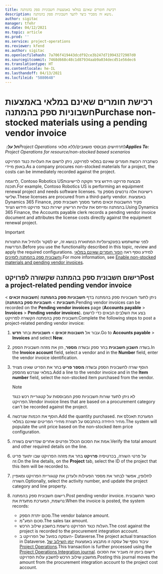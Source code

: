```yaml
---
title: רכישת חומרים שאינם במלאי באמצעות חשבוניות ספק בהמתנה
description: נושא זה מסביר כיצד לתעד חשבוניות ספק בהמתנה.
author: sigitac
manager: tfehr
ms.date: 04/12/2021
ms.topic: article
ms.prod: ''
ms.service: project-operations
ms.reviewer: kfend
ms.author: sigitac
ms.openlocfilehash: 7a706f419443dcdf92ce3b247d719943272907d0
ms.sourcegitcommit: 7468d668c48c1d87934aab9a034decd51e56dec6
ms.translationtype: HT
ms.contentlocale: he-IL
ms.lasthandoff: 04/13/2021
ms.locfileid: "5880648"
---
```

# <a name="purchase-non-stocked-materials-using-a-pending-vendor-invoice"></a><span data-ttu-id="a8ef1-103">רכישת חומרים שאינם במלאי באמצעות חשבוניות ספק בהמתנה</span><span class="sxs-lookup"><span data-stu-id="a8ef1-103">Purchase non-stocked materials using a pending vendor invoice</span></span>

<span data-ttu-id="a8ef1-104">_**חל על:** ‏Project Operations לתרחישים מבוססי משאבים/ללא מלאי_</span><span class="sxs-lookup"><span data-stu-id="a8ef1-104">_**Applies To:** Project Operations for resource/non-stocked based scenarios_</span></span>

<span data-ttu-id="a8ef1-105">כשחברה רוכשת חומרים שאינם במלאי לפרויקט, ניתן לרשום את העלויות כנגד הפרויקט באופן מיידי.</span><span class="sxs-lookup"><span data-stu-id="a8ef1-105">As a company procures non-stocked materials for a project, the costs can be immediately recorded against the project.</span></span> 

<span data-ttu-id="a8ef1-106">לדוגמה, Contoso Robotics USמבצעת פרויקט חידוש ציוד וזקוקה לרישיונות תוכנה.</span><span class="sxs-lookup"><span data-stu-id="a8ef1-106">For example, Contoso Robotics US is performing an equipment renewal project and needs software licenses.</span></span> <span data-ttu-id="a8ef1-107">רישיונות אלה נרכשים מספק צד שלישי.</span><span class="sxs-lookup"><span data-stu-id="a8ef1-107">These licenses are procured from a third-party vendor.</span></span>  <span data-ttu-id="a8ef1-108">באמצעות Dynamics 365 Finance, פקיד החשבונות זכאים מתעד מסמך חשבונית ספק בהמתנה ומייחס את עלויות הרישיון ישירות כנגד פרויקט חידוש הציוד.</span><span class="sxs-lookup"><span data-stu-id="a8ef1-108">Using Dynamics 365 Finance, the Accounts payable clerk records a pending vendor invoice document and attributes the license costs directly against the equipment renewal project.</span></span> 

> [!IMPORTANT]
> <span data-ttu-id="a8ef1-109">לפני שתשתמש בפונקציונליות המתוארת בנושא זה, יש לסקור ולהחיל את התצורות הנדרשות.</span><span class="sxs-lookup"><span data-stu-id="a8ef1-109">Before you use the functionality described in this topic, review and apply the required configurations.</span></span> <span data-ttu-id="a8ef1-110">למידע נוסף ראה [הפוך חומרים שאינם במלאי וחשבונית ספק בהמתנה לזמינים](configure-materials-nonstocked.md).</span><span class="sxs-lookup"><span data-stu-id="a8ef1-110">For more information, see [Enable non-stocked materials and pending vendor invoices](configure-materials-nonstocked.md).</span></span> 

## <a name="post-a-project-related-pending-vendor-invoice"></a><span data-ttu-id="a8ef1-111">רישום חשבונית ספק בהמתנה שקשורה לפרויקט</span><span class="sxs-lookup"><span data-stu-id="a8ef1-111">Post a project-related pending vendor invoice</span></span> 

<span data-ttu-id="a8ef1-112">ניתן לתעד חשבוניות ספק בהמתנה בדף **חשבוניות ספק בהמתנה** (**חשבונות זכאים** > **חשבוניות** > **חשבוניות ספק בהמתנה**).</span><span class="sxs-lookup"><span data-stu-id="a8ef1-112">Pending vendor invoices can be recorded on the **Pending vendor invoices** page (**Accounts payable** > **Invoices** > **Pending vendor invoices**).</span></span> <span data-ttu-id="a8ef1-113">בצע את השלבים הבאים כדי לרשום חשבונית ספק בהמתנה הקשורה לפרויקט:</span><span class="sxs-lookup"><span data-stu-id="a8ef1-113">Complete the following steps to post a project-related pending vendor invoice:</span></span>

1. <span data-ttu-id="a8ef1-114">עבור אל **חשבונות זכאים** > **חשבוניות** ובחר **חדש**.</span><span class="sxs-lookup"><span data-stu-id="a8ef1-114">Go to **Accounts payable** > **Invoices** and select **New**.</span></span> 
2. <span data-ttu-id="a8ef1-115">בשדה **חשבון חשבונית** בחר ספק ובשדה **מספר**, הזן את מזהה חשבונית הספק.</span><span class="sxs-lookup"><span data-stu-id="a8ef1-115">In the **Invoice account** field, select a vendor and in the **Number** field, enter the vendor invoice identification.</span></span>
3. <span data-ttu-id="a8ef1-116">הוסף שורה לחשבונית הספק ובשדה **מספר פריט** בחר את הפריט שאינו מצויד במלאי שנרכש מהספק.</span><span class="sxs-lookup"><span data-stu-id="a8ef1-116">Add a line to the vendor invoice and in the **Item number** field, select the non-stocked item purchased from the vendor.</span></span> 

    > [!NOTE]
    > <span data-ttu-id="a8ef1-117">לא ניתן לתעד שורות חשבוניות ספק המבוססות על קטגוריית רכש כנגד הפרויקט.</span><span class="sxs-lookup"><span data-stu-id="a8ef1-117">Vendor invoice lines that are based on a procurement category can't be recorded against the project.</span></span> 
    
5. <span data-ttu-id="a8ef1-118">הוסף את הכמות שנרכשה.</span><span class="sxs-lookup"><span data-stu-id="a8ef1-118">Add the quantity purchased.</span></span> <span data-ttu-id="a8ef1-119">המערכת תאכלס את מחיר היחידה בהתבסס על תצורת מחירי הפריטים שאינם במלאי.</span><span class="sxs-lookup"><span data-stu-id="a8ef1-119">The system will populate the unit price based on the non-stocked item price configuration.</span></span> 
6. <span data-ttu-id="a8ef1-120">אמת את הסכום הכולל ופרטים אחרים שנדרשים בשורה.</span><span class="sxs-lookup"><span data-stu-id="a8ef1-120">Verify the total amount and other required details on the line.</span></span>
7. <span data-ttu-id="a8ef1-121">על פרטי השורה, בכרטיסיה **פרויקט** בחר את מזהה הפרויקט שבו יתועד פריט זה.</span><span class="sxs-lookup"><span data-stu-id="a8ef1-121">On the line details, on the **Project** tab, select the ID of the project that this item will be recorded to.</span></span>
8. <span data-ttu-id="a8ef1-122">לחלופין, אפשר לבחור את מספר הפעילות ולעדכן את קטגוריית הפרויקט ומאפיין השורה.</span><span class="sxs-lookup"><span data-stu-id="a8ef1-122">Optionally, select the activity number, and update the project category and line property.</span></span>
9. <span data-ttu-id="a8ef1-123">רישום חשבונית ספק בהמתנה.</span><span class="sxs-lookup"><span data-stu-id="a8ef1-123">Post pending vendor invoice.</span></span> <span data-ttu-id="a8ef1-124">כאשר החשבונית נרשמת, המערכת מתעדת את:</span><span class="sxs-lookup"><span data-stu-id="a8ef1-124">When the invoice is posted, the system records:</span></span>
    
    - <span data-ttu-id="a8ef1-125">סכום יתרת הספק.</span><span class="sxs-lookup"><span data-stu-id="a8ef1-125">The vendor balance amount.</span></span>
    - <span data-ttu-id="a8ef1-126">סכום המע"מ.</span><span class="sxs-lookup"><span data-stu-id="a8ef1-126">The sales tax amount.</span></span>
    - <span data-ttu-id="a8ef1-127">העלות כנגד הפרויקט נרשמת בחשבון שילוב הרכש.</span><span class="sxs-lookup"><span data-stu-id="a8ef1-127">The cost against the project is recorded to the procurement integration account.</span></span>
    - <span data-ttu-id="a8ef1-128">העסקה בפועל של הפרויקט ב- Dataverse.</span><span class="sxs-lookup"><span data-stu-id="a8ef1-128">The project actual transaction in Dataverse.</span></span> <span data-ttu-id="a8ef1-129">עיבוד נוסף של עסקה זו מתבצע באמצעות [יומן השילוב של Project Operations](../project-accounting/project-operations-integration-journal.md).</span><span class="sxs-lookup"><span data-stu-id="a8ef1-129">This transaction is further processed using the [Project Operations Integration journal](../project-accounting/project-operations-integration-journal.md).</span></span> <span data-ttu-id="a8ef1-130">רישום ביומן זה מעביר את הסכום מחשבון שילוב הרכש לחשבון עלות הפרויקט.</span><span class="sxs-lookup"><span data-stu-id="a8ef1-130">Posting this journal moves the amount from the procurement integration account to the project cost account.</span></span>
